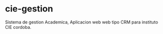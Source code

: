 # cie-gestion
Sistema de gestion Academica, Aplicacion web web tipo CRM para instituto CIE cordoba.
